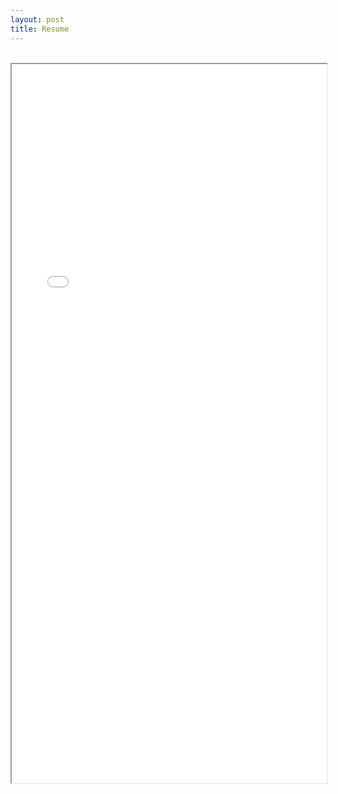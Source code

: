 ```yaml
---
layout: post
title: Resume
---
```


<br>
<!-- <object data="./files/Online_Resume.pdf" type="application/pdf" width="100%" height="1150px">
    <embed src="./files/Online_Resume.pdf">
        <p>This browser does not support PDFs. Please download the PDF to view it: <a href="./files/Online_Resume.pdf">Download PDF</a>.</p>
    </embed>
</object> -->

<html>
  <body>
    <iframe src="./files/Online_Resume.pdf" width="100%" height="1150px">
    <meta name="viewport" content="width=device-width, initial-scale=.5" />
    <p>This browser does not support PDFs. Please download the PDF to view it: <a href="./files/Online_Resume.pdf">Download PDF</a>.</p>
    </iframe>
  </body>
</html>